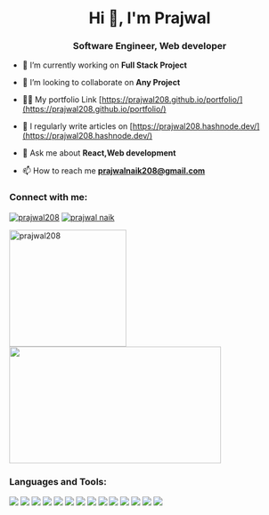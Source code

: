 <!--<img src="https://www.wingstechsolutions.com/wp-content/uploads/2022/03/full-stack-development.gif" width:4600px/>-->



<h1 align="center">Hi 👋, I'm Prajwal</h1>
<h3 align="center">Software Engineer, Web developer</h3>

- 🔭 I’m currently working on **Full Stack Project**

- 👯 I’m looking to collaborate on **Any Project**

- 👨‍💻 My portfolio Link [https://prajwal208.github.io/portfolio/](https://prajwal208.github.io/portfolio/)

- 📝 I regularly write articles on [https://prajwal208.hashnode.dev/](https://prajwal208.hashnode.dev/)

- 💬 Ask me about **React,Web development**

- 📫 How to reach me **prajwalnaik208@gmail.com**

<h3 align="left">Connect with me:</h3>
<p align="left">
<a href="https://instagram.com/prajwal208" target="blank"><img align="center" src="https://img.shields.io/badge/Instagram-%23E4405F.svg?style=for-the-badge&logo=Instagram&logoColor=white" alt="prajwal208"/></a>
  <a href="https://www.linkedin.com/in/k-prajwal-739a46221/" target="blank"><img align="center" src="https://img.shields.io/badge/linkedin-%230077B5.svg?style=for-the-badge&logo=linkedin&logoColor=white" alt="prajwal naik"/></a>

<p></p>

<img align="left" src="https://github-readme-streak-stats.herokuapp.com/?user=prajwal208&" alt="prajwal208" height="210px"/>
<img src="https://user-images.githubusercontent.com/58518192/87162442-bf3e8180-c2e7-11ea-9f2a-53a50306b7ce.gif" width="380px" height="210px" />



<h3 align="left">Languages and Tools:</h3>
<p align="left">
<img src="https://img.shields.io/badge/c-%2300599C.svg?style=for-the-badge&logo=c&logoColor=white"/>
<img src="https://img.shields.io/badge/html5-%23E34F26.svg?style=for-the-badge&logo=html5&logoColor=white"/>
 <img src="https://img.shields.io/badge/css3-%231572B6.svg?style=for-the-badge&logo=css3&logoColor=white"/>
  <img src="https://img.shields.io/badge/javascript-%23323330.svg?style=for-the-badge&logo=javascript&logoColor=%23F7DF1E"/>
  <img src="https://img.shields.io/badge/react-%2320232a.svg?style=for-the-badge&logo=react&logoColor=%2361DAFB"/>
 <img src="https://img.shields.io/badge/java-%23ED8B00.svg?style=for-the-badge&logo=java&logoColor=white"/>
<img src="https://img.shields.io/badge/python-3670A0?style=for-the-badge&logo=python&logoColor=ffdd54"/>
<img src="https://img.shields.io/badge/SASS-hotpink.svg?style=for-the-badge&logo=SASS&logoColor=white"/>
<img src="https://img.shields.io/badge/MongoDB-%234ea94b.svg?style=for-the-badge&logo=mongodb&logoColor=white"/>
<img src="https://img.shields.io/badge/mysql-%2300f.svg?style=for-the-badge&logo=mysql&logoColor=white"/>
<img src="https://img.shields.io/badge/NPM-%23CB3837.svg?style=for-the-badge&logo=npm&logoColor=white"/>
<img src="https://img.shields.io/badge/node.js-6DA55F?style=for-the-badge&logo=node.js&logoColor=white"/>
<img src="https://img.shields.io/badge/Next-black?style=for-the-badge&logo=next.js&logoColor=white"/>
<img src="https://img.shields.io/badge/redux-%23593d88.svg?style=for-the-badge&logo=redux&logoColor=white"/>
</p>



